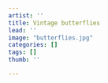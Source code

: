 ```yaml
---
artist: ''
title: Vintage butterflies
lead: ''
image: "butterflies.jpg"
categories: []
tags: []
thumb: ''

---
```

